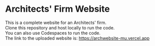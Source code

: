 # Architects' Firm Website
This is a complete website for an Architects' firm. <br>
Clone this repository and host locally to run the code. <br>
You can also use Codespaces to run the code. <br>
The link to the uploaded website is: <a href="https://archwebsite-mu.vercel.app">https://archwebsite-mu.vercel.app</a>
